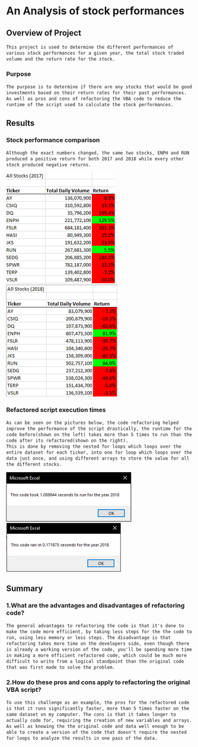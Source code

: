 # An Analysis of stock performances

## Overview of Project
    This project is used to determine the different performances of various stock performances for a given year, the total stock traded volume and the return rate for the stock.
### Purpose
    The purpose is to determine if there are any stocks that would be good investments based on their return rates for their past performances. As well as pros and cons of refactoring the VBA code to reduce the runtime of the script used to calculate the stock performances.

## Results
    
### Stock performance comparison
    Although the exact numbers changed, the same two stocks, ENPH and RUN produced a positive return for both 2017 and 2018 while every other stock produced negative returns.
    
![](/images/VBA_Challenge_2017_stocks.png)
![](/images/VBA_Challenge_2018_stocks.png)
### Refactored script execution times
    As can be seen on the pictures below, the code refactoring helped improve the performance of the script drastically, the runtime for the code before(shown on the left) takes more than 5 times to run than the code after its refactored(shown on the right).
    This is done by removing the nested for loops which loops over the entire dataset for each ticker, into one for loop which loops over the data just once, and using different arrays to store the value for all the different stocks.
    
![](/images/VBA_Challenge_2018.png)
![](/images/VBA_Challenge_2018_Refactored.png)
## Summary
    
### 1.What are the advantages and disadvantages of refactoring code?
    The general advantages to refactoring the code is that it's done to make the code more efficient, by taking less steps for the the code to run, using less memory or less steps. The disadvantage is that refactoring takes more time on the developers side, even though there is already a working version of the code, you'll be spending more time in making a more efficient refactored code, which could be much more difficult to write from a logical standpoint than the original code that was first made to solve the problem.
### 2.How do these pros and cons apply to refactoring the original VBA script?
    To use this challenge as an example, the pros for the refactored code is that it runs significantly faster, more than 5 times faster on the same dataset on my computer. The cons is that it takes longer to actually code for, requiring the creation of new variables and arrays. As well as knowing the the original code and data well enough to be able to create a version of the code that doesn't require the nested for loops to analyze the results in one pass of the data.


